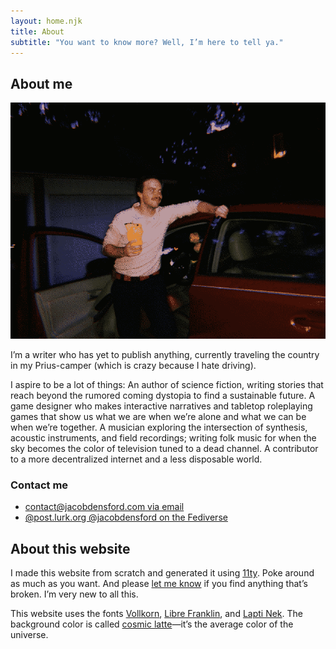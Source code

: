 ```yaml
---
layout: home.njk
title: About
subtitle: "You want to know more? Well, I’m here to tell ya."
---
```


<section>

## About me

![A picture of me standing by my Prius and holding a Jar Jar Binks tiki mug.](/images/jarjarmug.png)

I’m a writer who has yet to publish anything, currently traveling the country in my Prius-camper (which is crazy because I hate driving).

I aspire to be a lot of things: An author of science fiction, writing stories that reach beyond the rumored coming dystopia to find a sustainable future. A game designer who makes interactive narratives and tabletop roleplaying games that show us what we are when we’re alone and what we can be when we’re together. A musician exploring the intersection of synthesis, acoustic instruments, and field recordings; writing folk music for when the sky becomes the color of television tuned to a dead channel. A contributor to a more decentralized internet and a less disposable world.

### Contact me

- [contact@jacobdensford.com via email](mailto:contact@jacobdensford.com)
- [@post.lurk.org @jacobdensford on the Fediverse](https://post.lurk.org/@jacobdensford)

</section>

<section>

## About this website

I made this website from scratch and generated it using [11ty](https://www.11ty.dev/). Poke around as much as you want. And please [let me know](https://github.com/jacobdensford/jacobdensford.com) if you find anything that’s broken. I’m very new to all this.

This website uses the fonts [Vollkorn](http://vollkorn-typeface.com/), [Libre Franklin](https://fonts.google.com/specimen/Libre+Franklin), and [Lapti Nek](https://aurekfonts.github.io/?font=LaptiNekAF). The background color is called [cosmic latte](https://en.wikipedia.org/wiki/Cosmic_latte)&mdash;it’s the average color of the universe.

</section>
